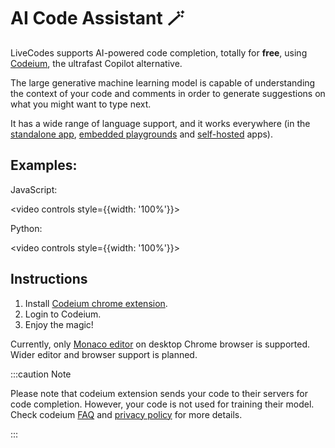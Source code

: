 # AI Code Assistant 🪄

LiveCodes supports AI-powered code completion, totally for **free**, using [Codeium](https://codeium.com/), the ultrafast Copilot alternative.

The large generative machine learning model is capable of understanding the context of your code and comments in order to generate suggestions on what you might want to type next.

It has a wide range of language support, and it works everywhere (in the [standalone app](../getting-started#standalone-app), [embedded playgrounds](./embeds) and [self-hosted](./self-hosting) apps).

## Examples:

JavaScript:

<video controls style={{width: '100%'}}>

  <source src="/docs/vid/LiveCodes-AI.mp4" type="video/mp4" />
</video>

Python:

<video controls style={{width: '100%'}}>

  <source src="/docs/vid/LiveCodes-AI-py.mp4" type="video/mp4" />
</video>

## Instructions

1. Install [Codeium chrome extension](https://codeium.com/chrome_tutorial).
2. Login to Codeium.
3. Enjoy the magic!

Currently, only [Monaco editor](./editor-settings.md#code-editor) on desktop Chrome browser is supported. Wider editor and browser support is planned.

:::caution Note

Please note that codeium extension sends your code to their servers for code completion. However, your code is not used for training their model. Check codeium [FAQ](https://codeium.com/faq#Will-Codeium-regurgitate-private-code%3F) and [privacy policy](https://codeium.com/privacy-policy) for more details.

:::
